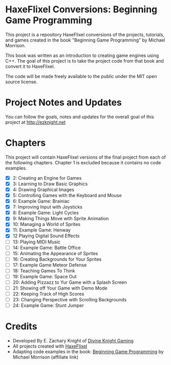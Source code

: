 # HaxeFlixel Conversions: Beginning Game Programming

This project is a repository HaxeFlixel conversions of the projects, tutorials, and games created in the book "Beginning Game Programming" by Michael Morrison. 

This book was written as an introduction to creating game engines using C++. The goal of this project is to take the project code from that book and convert it to HaxeFlixel.

The code will be made freely available to the public under the MIT open source license.

# Project Notes and Updates
You can follow the goals, notes and updates for the overall goal of this project at  http://ezknight.net

# Chapters

This project will contain HaxeFlixel versions of the final project from each of the following chapters. Chapter 1 is excluded because it contains no code examples.

- [X] 2: Creating an Engine for Games
- [X] 3: Learning to Draw Basic Graphics
- [X] 4: Drawing Graphical Images
- [X] 5: Controlling Games with the Keyboard and Mouse
- [X] 6: Example Game: Brainiac
- [X] 7: Improving Input with Joysticks
- [X] 8: Example Game: Light Cycles
- [X] 9: Making Things Move with Sprite Animation
- [X] 10: Managing a World of Sprites
- [X] 11: Example Game: Henway
- [X] 12 Playing Digital Sound Effects
- [ ] 13: Playing MIDI Music
- [ ] 14: Example Game: Battle Office
- [ ] 15: Animating the Appearance of Sprites
- [ ] 16: Creating Backgrounds for Your Sprites
- [ ] 17: Example Game Meteor Defense
- [ ] 18: Teaching Games To Think
- [ ] 19: Example Game: Space Out
- [ ] 20: Adding Pizzazz to Yur Game with a Splash Screen
- [ ] 21: Showing off Your Game with Demo Mode
- [ ] 22: Keeping Track of High Scores
- [ ] 23: Changing Perspective with Scrolling Backgrounds
- [ ] 24: Example Game: Stunt Jumper

# Credits

- Developed By E. Zachary Knight of [Divine Knight Gaming](http://divineknightgaming.com)
- All projects created with [HaxeFlixel](https://haxeflixel.com/)
- Adapting code examples in the book: [Beginning Game Programming](https://amzn.to/3kOgR8x) by Michael Morrison (affiliate link)
